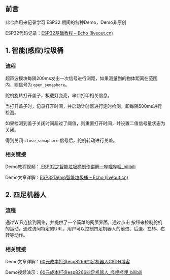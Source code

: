 ## 前言

此仓库用来记录学习 ESP32 期间的各种Demo，Demo非原创

ESP32代码记录：[ESP32基础教程 – Echo (liveout.cn)](https://www.liveout.cn/55-2/)



## 1. 智能(感应)垃圾桶

### 流程

超声波模块每隔200ms发出一次信号进行测距，如果测量到的物体距离在范围内，则信号为 `open_semaphore`。

舵机旋转打开盖子，板载灯变亮，串口打印相关信息。

当打开盖子时，记录打开时间，并启动计时器进行定时检测，即每隔500ms进行检测。

如果检测到盖子关闭时间超过了阈值，则重置打开时间，并设置二值信号量状态为关闭。

得到关闭 `close_semaphore`  信号后，舵机转动进行关盖。

### 相关链接

Demo教程视频：[ ESP32之智能垃圾桶制作讲解—哔哩哔哩_bilibili](https://www.bilibili.com/video/BV1yG4y1g74j/?spm_id_from=333.337.top_right_bar_window_history.content.click&vd_source=a1234589a3616351986bc6d13bcbd8f8)

Demo文章详解：[ESP32Demo智能垃圾桶 – Echo (liveout.cn)](https://www.liveout.cn/56-2/)



## 2. 四足机器人

### 流程

通过WiFi连接到网络，并提供了一个简单的网页界面，通过点击 按钮来控制舵机的运动。通过访问特定的URL，用户可以控制四足机器人的前进、后退、左转、右转等动作。

### 相关链接

Demo文章详解：[60元成本打造esp8266四足机器人CSDN博客](https://blog.csdn.net/qq_66813359/article/details/130633027?spm=1001.2014.3001.5506)

Demo视频演示：[60元成本打造esp8266四足机器人_哔哩哔哩_bilibili](https://www.bilibili.com/video/BV1Fo4y147Uh/?spm_id_from=888.80997.embed_other.whitelist&t=41)